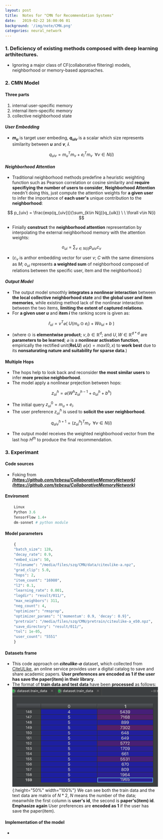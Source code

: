 ```yaml
---
layout: post
title:  Notes for "CMN for Recommendation Systems"
date:   2019-02-22 16:00:06 01
background: '/img/note/CMN.png'
categories: neural_network
---
```

### 1. Deficiency of existing methods composed with deep learning arthitectures.
+ Ignoring a major class of CF(collaborative flitering) models, neighborhood or memory-based approaches.


### 2. CMN Model
#### Three parts
1. internal user-specific memory
2. internal item-specific memory
3. collective neighborhood state

#### ***User Embedding***
- **$m_u$** is target user embeding, **$q_{uiv}$** is a scalar which size represents similarity between **$u$** and **$v$**, **$i$**.

$$q_{uiv}=m_u^Tm_v + e_i^Tm_v \ \ \forall v \in N(i)$$ 

#### ***Neighborhood Attention***
+ Traditional neighborhood methods predefine a heuristic weighting function such as Pearson correlation or cosine similarity and **require specifiying the number of users to consider**, **Neighborhood Attention** needn't doing this, just compute the attention weights for **a given user** to infer the importance of **each user's** unique contribution to the **neighborhood**:  
 
$$ p_{uiv} = \frac{exp(q_{uiv})}{\sum_{k\in N(j)}q_{uik}} \ \ \forall v\in N(i) $$

+ Finially **construct** the **neighborhood attention** representation by interpolating the external neighborhood memory with the attention weights:

$$ o_{ui} = \sum_{v\in N(i)}p_{uiv}c_{v} $$

+ ($c_v$ is anthor embedding vector for user $v$; $C$ with the same dimensions as $M$; $o_{ui}$ represents **a weighted sum** of neighborhood composed of relations between the specific user, item and the neighborhood.)

#### ***Output Model***
+ The output model smoothly **integrates a nonlinear interaction** between **the local collective neighborhood state** and **the global user and item memories**, while existing method lack of the nonlinear interaction between the two items, **limiting the extent of captured relations**.
+ For **a given user $u$** and **item $i$** the ranking score is given as:

$$ \hat{r}_{ui} = v^T\varnothing(\ U(m_u\odot e_i) + Wo_{ui} + b \ ) $$

+ (where $\odot$ is **elementwise product**; $v,b\in \mathbb{R}^d$; and $U,W \in \mathbb{R}^{d*d}$ are **parameters to be learned**; $\varnothing$ is a **nonlinear activation function**, empirically the rectified unit(**ReLU**) $\varnothing(x) =  max(0,x)$ to **work best** due to its **nonsaturating nature and suitability for sparse data**.)

#### Multiple Hops
+ The hops help to look back and reconsider **the most similar users** to infer **more precise neighborhood**.
+ The model apply a nonlinear prejection between hops:

$$ z_{ui}^h = \varnothing(W^hz_{ui}^{h-1} + o_{ui}^h + b^h) $$

+ The initial query $z_{ui}^0 = m_u + e_i$.
+ The user preference $z_{ui}^h$ is used to **solicit the user neighborhood**. 

$$ q_{uiv}^{h+1} = (z_{ui}^{h})^Tm_v \ \ \forall v \in N(i) $$

+ The output model receives the weighted neighborhood vector from the last hop $H^{th}$ to produce the final recommendation.

### 3. Experimant
#### Code sources
+ Foking from ***[https://github.com/tebesu/CollaborativeMemoryNetwork](https://github.com/tebesu/CollaborativeMemoryNetwork)***

#### Enviroment 
```python
    Linux
    Python 3.6
    TensorFlow 1.4+
    dm-sonnet # python module
```

#### Model parameters
```python
    {
    "batch_size": 128,
    "decay_rate": 0.9,
    "embed_size": 50,
    "filename": "/media/files/szq/CMN/data/citeulike-a.npz",
    "grad_clip": 5.0,
    "hops": 2,
    "item_count": "16980",
    "l2": 0.1,
    "learning_rate": 0.001,
    "logdir": "result/011/",
    "max_neighbors": 311,
    "neg_count": 4,
    "optimizer": "rmsprop",
    "optimizer_params": "{'momentum': 0.9, 'decay': 0.9}",
    "pretrain": "/media/files/szq/CMN/pretrain/citeulike-a_e50.npz",
    "save_directory": "result/011/",
    "tol": 1e-05,
    "user_count": "5551"
    }
```

#### Datasets frame
+ This code approach on ***citeulike-a*** dataset, which collected from [CiteULike](http://www.citeulike.org/), an online service provides user a digital catalog to save and share academic papers. **User preferences are encoded as 1 if the user has save the paper(item) in their library**.
+ The format of **train data and test data** have been **processed** as follows:![train data](/img/note/cmn/CMN_traindata.png){:height="50%" width="100%"} We can see both the train data and the text data are matrix of $N*2$, $N$ means the number of the data; meanwhile the first column is **user's id**, the second is **paper's(item) id**. **Emphasize again** User preferences are **encoded as 1** if the user has save the paper(item).


#### Implementation of the model
+ 